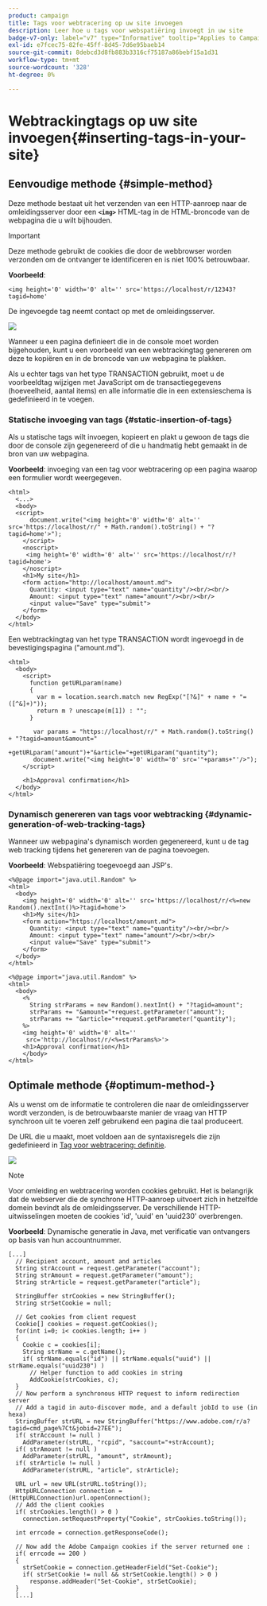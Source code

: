 ```yaml
---
product: campaign
title: Tags voor webtracering op uw site invoegen
description: Leer hoe u tags voor webspatiëring invoegt in uw site
badge-v7-only: label="v7" type="Informative" tooltip="Applies to Campaign Classic v7 only"
exl-id: e7fcec75-82fe-45ff-8d45-7d6e95baeb14
source-git-commit: 8debcd3d8fb883b3316cf75187a86bebf15a1d31
workflow-type: tm+mt
source-wordcount: '328'
ht-degree: 0%

---
```


# Webtrackingtags op uw site invoegen{#inserting-tags-in-your-site}

## Eenvoudige methode {#simple-method}

Deze methode bestaat uit het verzenden van een HTTP-aanroep naar de omleidingsserver door een **`<img>`** HTML-tag in de HTML-broncode van de webpagina die u wilt bijhouden.

>[!IMPORTANT]
>
>Deze methode gebruikt de cookies die door de webbrowser worden verzonden om de ontvanger te identificeren en is niet 100% betrouwbaar.

**Voorbeeld**:

```
<img height='0' width='0' alt='' src='https://localhost/r/12343?tagid=home'
```

De ingevoegde tag neemt contact op met de omleidingsserver.

![](assets/d_ncs_integration_webtracking_structure2.png)

Wanneer u een pagina definieert die in de console moet worden bijgehouden, kunt u een voorbeeld van een webtrackingtag genereren om deze te kopiëren en in de broncode van uw webpagina te plakken.

Als u echter tags van het type TRANSACTION gebruikt, moet u de voorbeeldtag wijzigen met JavaScript om de transactiegegevens (hoeveelheid, aantal items) en alle informatie die in een extensieschema is gedefinieerd in te voegen.

### Statische invoeging van tags {#static-insertion-of-tags}

Als u statische tags wilt invoegen, kopieert en plakt u gewoon de tags die door de console zijn gegenereerd of die u handmatig hebt gemaakt in de bron van uw webpagina.

**Voorbeeld**: invoeging van een tag voor webtracering op een pagina waarop een formulier wordt weergegeven.

```
<html>
  <...>
  <body>
  <script>
      document.write("<img height='0' width='0' alt='' src='https://localhost/r/" + Math.random().toString() + "?tagid=home'>");
    </script>
    <noscript>
     <img height='0' width='0' alt='' src='https://localhost/r/?tagid=home'>
    </noscript>
    <h1>My site</h1>
    <form action="http://localhost/amount.md">
      Quantity: <input type="text" name="quantity"/><br/><br/>
      Amount: <input type="text" name="amount"/><br/><br/>
      <input value="Save" type="submit">
    </form>
  </body>
</html>
```

Een webtrackingtag van het type TRANSACTION wordt ingevoegd in de bevestigingspagina (&quot;amount.md&quot;).

```
<html>
  <body>
    <script>
      function getURLparam(name) 
      {
        var m = location.search.match new RegExp("[?&]" + name + "=([^&]+)"));
        return m ? unescape(m[1]) : "";
      }
 
       var params = "https://localhost/r/" + Math.random().toString() + "?tagid=amount&amount="
                      +getURLparam("amount")+"&article="+getURLparam("quantity");
       document.write("<img height='0' width='0' src='"+params+"'/>");
    </script>

    <h1>Approval confirmation</h1>
  </body>
</html>
```

### Dynamisch genereren van tags voor webtracking {#dynamic-generation-of-web-tracking-tags}

Wanneer uw webpagina&#39;s dynamisch worden gegenereerd, kunt u de tag web tracking tijdens het genereren van de pagina toevoegen.

**Voorbeeld**: Webspatiëring toegevoegd aan JSP&#39;s.

```
<%@page import="java.util.Random" %>
<html>
  <body>
    <img height='0' width='0' alt='' src='https://localhost/r/<%=new Random().nextInt()%>?tagid=home'>
    <h1>My site</h1>
    <form action="https://localhost/amount.md">
      Quantity: <input type="text" name="quantity"/><br/><br/>
      Amount: <input type="text" name="amount"/><br/><br/>
      <input value="Save" type="submit">
    </form>
  </body>
</html>
```

```
<%@page import="java.util.Random" %>
<html>
  <body>
    <%  
      String strParams = new Random().nextInt() + "?tagid=amount";
      strParams += "&amount="+request.getParameter("amount");
      strParams += "&article="+request.getParameter("quantity");
    %>
    <img height='0' width='0' alt=''
     src='http://localhost/r/<%=strParams%>'>
    <h1>Approval confirmation</h1>
    </body>
</html>
```

## Optimale methode {#optimum-method-}

Als u wenst om de informatie te controleren die naar de omleidingsserver wordt verzonden, is de betrouwbaarste manier de vraag van HTTP synchroon uit te voeren zelf gebruikend een pagina die taal produceert.

De URL die u maakt, moet voldoen aan de syntaxisregels die zijn gedefinieerd in [Tag voor webtracering: definitie](../../configuration/using/web-tracking-tag--definition.md).

![](assets/d_ncs_integration_webtracking_structure3.png)

>[!NOTE]
>
>Voor omleiding en webtracering worden cookies gebruikt. Het is belangrijk dat de webserver die de synchrone HTTP-aanroep uitvoert zich in hetzelfde domein bevindt als de omleidingsserver. De verschillende HTTP-uitwisselingen moeten de cookies &#39;id&#39;, &#39;uuid&#39; en &#39;uuid230&#39; overbrengen.

**Voorbeeld**: Dynamische generatie in Java, met verificatie van ontvangers op basis van hun accountnummer.

```
[...]
  // Recipient account, amount and articles
  String strAccount = request.getParameter("account");
  String strAmount = request.getParameter("amount");
  String strArticle = request.getParameter("article");

  StringBuffer strCookies = new StringBuffer();
  String strSetCookie = null;

  // Get cookies from client request
  Cookie[] cookies = request.getCookies();
  for(int i=0; i< cookies.length; i++ )
  {
    Cookie c = cookies[i];
    String strName = c.getName();
    if( strName.equals("id") || strName.equals("uuid") || strName.equals("uuid230") )
      // Helper function to add cookies in string
      AddCookie(strCookies, c);
  }
  // Now perform a synchronous HTTP request to inform redirection server
  // Add a tagid in auto-discover mode, and a default jobId to use (in hexa)
  StringBuffer strURL = new StringBuffer("https://www.adobe.com/r/a?tagid=cmd_page%7Ct&jobid=27EE");
  if( strAccount != null )
    AddParameter(strURL, "rcpid", "saccount="+strAccount);
  if( strAmount != null )
    AddParameter(strURL, "amount", strAmount);
  if( strArticle != null )
    AddParameter(strURL, "article", strArticle);
  
  URL url = new URL(strURL.toString());
  HttpURLConnection connection = (HttpURLConnection)url.openConnection();
  // Add the client cookies
  if( strCookies.length() > 0 )
    connection.setRequestProperty("Cookie", strCookies.toString());

  int errcode = connection.getResponseCode();

  // Now add the Adobe Campaign cookies if the server returned one :
  if( errcode == 200 )
  {
    strSetCookie = connection.getHeaderField("Set-Cookie");
    if( strSetCookie != null && strSetCookie.length() > 0 )
      response.addHeader("Set-Cookie", strSetCookie);
  }
  [...]
```
